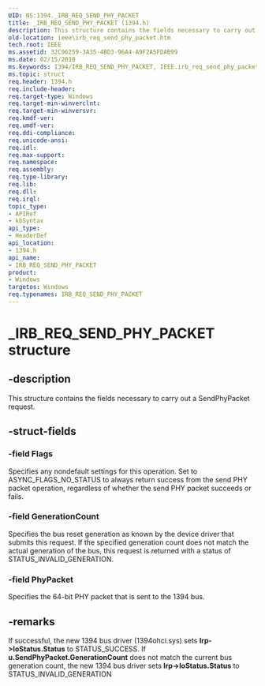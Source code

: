 ```yaml
---
UID: NS:1394._IRB_REQ_SEND_PHY_PACKET
title: _IRB_REQ_SEND_PHY_PACKET (1394.h)
description: This structure contains the fields necessary to carry out a SendPhyPacket request.
old-location: ieee\irb_req_send_phy_packet.htm
tech.root: IEEE
ms.assetid: 32C96259-3A35-4BD3-96A4-A9F2A5FDAB99
ms.date: 02/15/2018
ms.keywords: 1394/IRB_REQ_SEND_PHY_PACKET, IEEE.irb_req_send_phy_packet, IRB_REQ_SEND_PHY_PACKET, IRB_REQ_SEND_PHY_PACKET structure [Buses], _IRB_REQ_SEND_PHY_PACKET
ms.topic: struct
req.header: 1394.h
req.include-header: 
req.target-type: Windows
req.target-min-winverclnt: 
req.target-min-winversvr: 
req.kmdf-ver: 
req.umdf-ver: 
req.ddi-compliance: 
req.unicode-ansi: 
req.idl: 
req.max-support: 
req.namespace: 
req.assembly: 
req.type-library: 
req.lib: 
req.dll: 
req.irql: 
topic_type:
- APIRef
- kbSyntax
api_type:
- HeaderDef
api_location:
- 1394.h
api_name:
- IRB_REQ_SEND_PHY_PACKET
product:
- Windows
targetos: Windows
req.typenames: IRB_REQ_SEND_PHY_PACKET
---
```


# _IRB_REQ_SEND_PHY_PACKET structure


## -description


This structure contains the fields necessary to carry out a SendPhyPacket request.


## -struct-fields




### -field Flags

Specifies any nondefault settings for this operation. Set to ASYNC_FLAGS_NO_STATUS to always return success from the send PHY packet operation, regardless of whether the send PHY packet succeeds or fails.


### -field GenerationCount

Specifies the bus reset generation as known by the device driver that submits this request. If the specified generation count does not match the actual generation of the bus, this request is returned with a status of STATUS_INVALID_GENERATION.


### -field PhyPacket

Specifies the 64-bit PHY packet that is sent to the 1394 bus.


## -remarks



If successful, the new 1394 bus driver (1394ohci.sys) sets <b>Irp->IoStatus.Status</b> to STATUS_SUCCESS. If <b>u.SendPhyPacket.GenerationCount</b> does not match the current bus generation count, the new 1394 bus driver sets <b>Irp->IoStatus.Status</b> to STATUS_INVALID_GENERATION



